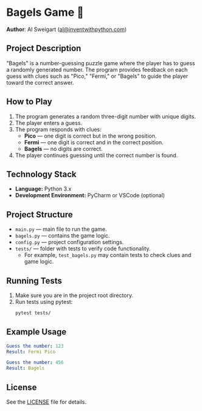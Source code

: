 # Bagels Game 🥯
**Author**: Al Sweigart (al@inventwithpython.com)

## Project Description
"Bagels" is a number-guessing puzzle game where the player has to guess a randomly generated number. The program provides feedback on each guess with clues such as "Pico," "Fermi," or "Bagels" to guide the player toward the correct answer.

## How to Play
1. The program generates a random three-digit number with unique digits.
2. The player enters a guess.
3. The program responds with clues:
   - **Pico** — one digit is correct but in the wrong position.
   - **Fermi** — one digit is correct and in the correct position.
   - **Bagels** — no digits are correct.
4. The player continues guessing until the correct number is found.

## Technology Stack
- **Language:** Python 3.x
- **Development Environment:** PyCharm or VSCode (optional)

## Project Structure
- `main.py` — main file to run the game.
- `bagels.py` — contains the game logic.
- `config.py` — project configuration settings.
- `tests/` — folder with tests to verify code functionality.
  - For example, `test_bagels.py` may contain tests to check clues and game logic.

## Running Tests
1. Make sure you are in the project root directory.
2. Run tests using pytest:
   ```bash 
   pytest tests/

## Example Usage
   ```yaml
Guess the number: 123
Result: Fermi Pico

Guess the number: 456
Result: Bagels
   ```

## License
See the [LICENSE](LICENSE) file for details.
